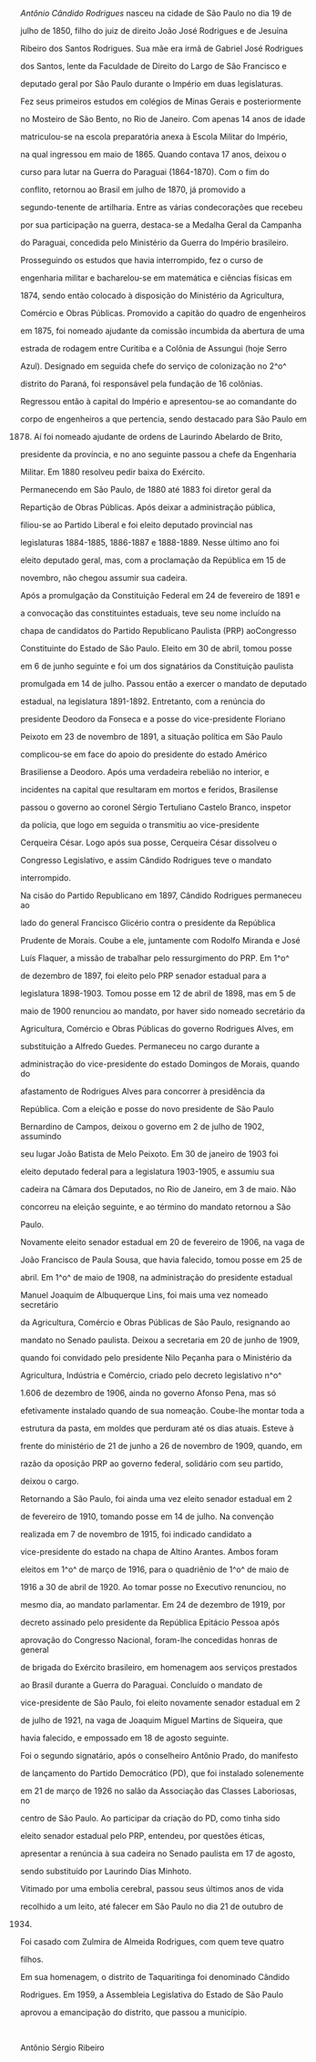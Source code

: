 

*Antônio Cândido Rodrigues* nasceu na cidade de São Paulo no dia 19 de

julho de 1850, filho do juiz de direito João José Rodrigues e de Jesuína

Ribeiro dos Santos Rodrigues. Sua mãe era irmã de Gabriel José Rodrigues

dos Santos, lente da Faculdade de Direito do Largo de São Francisco e

deputado geral por São Paulo durante o Império em duas legislaturas.



Fez seus primeiros estudos em colégios de Minas Gerais e posteriormente

no Mosteiro de São Bento, no Rio de Janeiro. Com apenas 14 anos de idade

matriculou-se na escola preparatória anexa à Escola Militar do Império,

na qual ingressou em maio de 1865. Quando contava 17 anos, deixou o

curso para lutar na Guerra do Paraguai (1864-1870). Com o fim do

conflito, retornou ao Brasil em julho de 1870, já promovido a

segundo-tenente de artilharia. Entre as várias condecorações que recebeu

por sua participação na guerra, destaca-se a Medalha Geral da Campanha

do Paraguai, concedida pelo Ministério da Guerra do Império brasileiro.



Prosseguindo os estudos que havia interrompido, fez o curso de

engenharia militar e bacharelou-se em matemática e ciências físicas em

1874, sendo então colocado à disposição do Ministério da Agricultura,

Comércio e Obras Públicas. Promovido a capitão do quadro de engenheiros

em 1875, foi nomeado ajudante da comissão incumbida da abertura de uma

estrada de rodagem entre Curitiba e a Colônia de Assungui (hoje Serro

Azul). Designado em seguida chefe do serviço de colonização no 2^o^

distrito do Paraná, foi responsável pela fundação de 16 colônias.

Regressou então à capital do Império e apresentou-se ao comandante do

corpo de engenheiros a que pertencia, sendo destacado para São Paulo em

1878. Aí foi nomeado ajudante de ordens de Laurindo Abelardo de Brito,

presidente da província, e no ano seguinte passou a chefe da Engenharia

Militar. Em 1880 resolveu pedir baixa do Exército.



Permanecendo em São Paulo, de 1880 até 1883 foi diretor geral da

Repartição de Obras Públicas. Após deixar a administração pública,

filiou-se ao Partido Liberal e foi eleito deputado provincial nas

legislaturas 1884-1885, 1886-1887 e 1888-1889. Nesse último ano foi

eleito deputado geral, mas, com a proclamação da República em 15 de

novembro, não chegou assumir sua cadeira.



Após a promulgação da Constituição Federal em 24 de fevereiro de 1891 e

a convocação das constituintes estaduais, teve seu nome incluído na

chapa de candidatos do Partido Republicano Paulista (PRP) aoCongresso

Constituinte do Estado de São Paulo. Eleito em 30 de abril, tomou posse

em 6 de junho seguinte e foi um dos signatários da Constituição paulista

promulgada em 14 de julho. Passou então a exercer o mandato de deputado

estadual, na legislatura 1891-1892. Entretanto, com a renúncia do

presidente Deodoro da Fonseca e a posse do vice-presidente Floriano

Peixoto em 23 de novembro de 1891, a situação política em São Paulo

complicou-se em face do apoio do presidente do estado Américo

Brasiliense a Deodoro. Após uma verdadeira rebelião no interior, e

incidentes na capital que resultaram em mortos e feridos, Brasilense

passou o governo ao coronel Sérgio Tertuliano Castelo Branco, inspetor

da polícia, que logo em seguida o transmitiu ao vice-presidente

Cerqueira César. Logo após sua posse, Cerqueira César dissolveu o

Congresso Legislativo, e assim Cândido Rodrigues teve o mandato

interrompido.



Na cisão do Partido Republicano em 1897, Cândido Rodrigues permaneceu ao

lado do general Francisco Glicério contra o presidente da República

Prudente de Morais. Coube a ele, juntamente com Rodolfo Miranda e José

Luís Flaquer, a missão de trabalhar pelo ressurgimento do PRP. Em 1^o^

de dezembro de 1897, foi eleito pelo PRP senador estadual para a

legislatura 1898-1903. Tomou posse em 12 de abril de 1898, mas em 5 de

maio de 1900 renunciou ao mandato, por haver sido nomeado secretário da

Agricultura, Comércio e Obras Públicas do governo Rodrigues Alves, em

substituição a Alfredo Guedes. Permaneceu no cargo durante a

administração do vice-presidente do estado Domingos de Morais, quando do

afastamento de Rodrigues Alves para concorrer à presidência da

República. Com a eleição e posse do novo presidente de São Paulo

Bernardino de Campos, deixou o governo em 2 de julho de 1902, assumindo

seu lugar João Batista de Melo Peixoto. Em 30 de janeiro de 1903 foi

eleito deputado federal para a legislatura 1903-1905, e assumiu sua

cadeira na Câmara dos Deputados, no Rio de Janeiro, em 3 de maio. Não

concorreu na eleição seguinte, e ao término do mandato retornou a São

Paulo.



Novamente eleito senador estadual em 20 de fevereiro de 1906, na vaga de

João Francisco de Paula Sousa, que havia falecido, tomou posse em 25 de

abril. Em 1^o^ de maio de 1908, na administração do presidente estadual

Manuel Joaquim de Albuquerque Lins, foi mais uma vez nomeado secretário

da Agricultura, Comércio e Obras Públicas de São Paulo, resignando ao

mandato no Senado paulista. Deixou a secretaria em 20 de junho de 1909,

quando foi convidado pelo presidente Nilo Peçanha para o Ministério da

Agricultura, Indústria e Comércio, criado pelo decreto legislativo n^o^

1.606 de dezembro de 1906, ainda no governo Afonso Pena, mas só

efetivamente instalado quando de sua nomeação. Coube-lhe montar toda a

estrutura da pasta, em moldes que perduram até os dias atuais. Esteve à

frente do ministério de 21 de junho a 26 de novembro de 1909, quando, em

razão da oposição PRP ao governo federal, solidário com seu partido,

deixou o cargo.



Retornando a São Paulo, foi ainda uma vez eleito senador estadual em 2

de fevereiro de 1910, tomando posse em 14 de julho. Na convenção

realizada em 7 de novembro de 1915, foi indicado candidato a

vice-presidente do estado na chapa de Altino Arantes. Ambos foram

eleitos em 1^o^ de março de 1916, para o quadriênio de 1^o^ de maio de

1916 a 30 de abril de 1920. Ao tomar posse no Executivo renunciou, no

mesmo dia, ao mandato parlamentar. Em 24 de dezembro de 1919, por

decreto assinado pelo presidente da República Epitácio Pessoa após

aprovação do Congresso Nacional, foram-lhe concedidas honras de general

de brigada do Exército brasileiro, em homenagem aos serviços prestados

ao Brasil durante a Guerra do Paraguai. Concluído o mandato de

vice-presidente de São Paulo, foi eleito novamente senador estadual em 2

de julho de 1921, na vaga de Joaquim Miguel Martins de Siqueira, que

havia falecido, e empossado em 18 de agosto seguinte.



Foi o segundo signatário, após o conselheiro Antônio Prado, do manifesto

de lançamento do Partido Democrático (PD), que foi instalado solenemente

em 21 de março de 1926 no salão da Associação das Classes Laboriosas, no

centro de São Paulo. Ao participar da criação do PD, como tinha sido

eleito senador estadual pelo PRP, entendeu, por questões éticas,

apresentar a renúncia à sua cadeira no Senado paulista em 17 de agosto,

sendo substituído por Laurindo Dias Minhoto.



Vitimado por uma embolia cerebral, passou seus últimos anos de vida

recolhido a um leito, até falecer em São Paulo no dia 21 de outubro de

1934.



Foi casado com Zulmira de Almeida Rodrigues, com quem teve quatro

filhos.



Em sua homenagem, o distrito de Taquaritinga foi denominado Cândido

Rodrigues. Em 1959, a Assembleia Legislativa do Estado de São Paulo

aprovou a emancipação do distrito, que passou a município.



     



Antônio Sérgio Ribeiro



